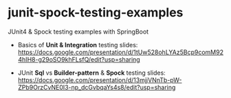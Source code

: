 # junit-spock-testing-examples
JUnit4 &amp; Spock testing examples with SpringBoot

* Basics of __Unit & Integration__ testing slides: https://docs.google.com/presentation/d/1tUw528ohLYAz5Bcp9comM924hIH8-g29oSO9khFLsfQ/edit?usp=sharing

* JUnit __Sql__ vs __Builder-pattern__ & __Spock__ testing slides: https://docs.google.com/presentation/d/13mjjVNnTb-pW-ZPb9OrzCvNE0I3-np_dcGvbqaYs4s8/edit?usp=sharing

